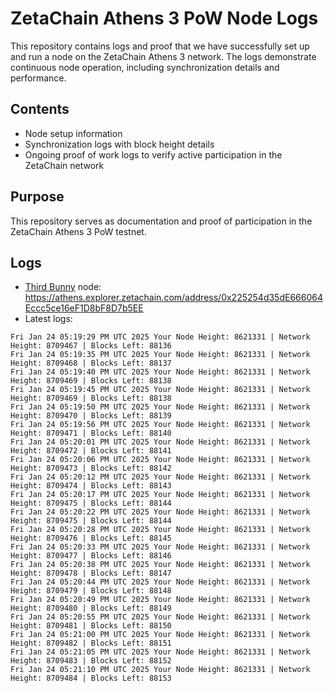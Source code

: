 # ZetaChain Athens 3 PoW Node Logs
This repository contains logs and proof that we have successfully set up and run a node on the ZetaChain Athens 3 network. The logs demonstrate continuous node operation, including synchronization details and performance.

## Contents
- Node setup information
- Synchronization logs with block height details
- Ongoing proof of work logs to verify active participation in the ZetaChain network

## Purpose
This repository serves as documentation and proof of participation in the ZetaChain Athens 3 PoW testnet.

## Logs

- [Third Bunny](https://thirdbunny.xyz/) node: https://athens.explorer.zetachain.com/address/0x225254d35dE666064Eccc5ce16eF1D8bF8D7b5EE
- Latest logs:
```
Fri Jan 24 05:19:29 PM UTC 2025 Your Node Height: 8621331 | Network Height: 8709467 | Blocks Left: 88136
Fri Jan 24 05:19:35 PM UTC 2025 Your Node Height: 8621331 | Network Height: 8709468 | Blocks Left: 88137
Fri Jan 24 05:19:40 PM UTC 2025 Your Node Height: 8621331 | Network Height: 8709469 | Blocks Left: 88138
Fri Jan 24 05:19:45 PM UTC 2025 Your Node Height: 8621331 | Network Height: 8709469 | Blocks Left: 88138
Fri Jan 24 05:19:50 PM UTC 2025 Your Node Height: 8621331 | Network Height: 8709470 | Blocks Left: 88139
Fri Jan 24 05:19:56 PM UTC 2025 Your Node Height: 8621331 | Network Height: 8709471 | Blocks Left: 88140
Fri Jan 24 05:20:01 PM UTC 2025 Your Node Height: 8621331 | Network Height: 8709472 | Blocks Left: 88141
Fri Jan 24 05:20:06 PM UTC 2025 Your Node Height: 8621331 | Network Height: 8709473 | Blocks Left: 88142
Fri Jan 24 05:20:12 PM UTC 2025 Your Node Height: 8621331 | Network Height: 8709474 | Blocks Left: 88143
Fri Jan 24 05:20:17 PM UTC 2025 Your Node Height: 8621331 | Network Height: 8709475 | Blocks Left: 88144
Fri Jan 24 05:20:22 PM UTC 2025 Your Node Height: 8621331 | Network Height: 8709475 | Blocks Left: 88144
Fri Jan 24 05:20:28 PM UTC 2025 Your Node Height: 8621331 | Network Height: 8709476 | Blocks Left: 88145
Fri Jan 24 05:20:33 PM UTC 2025 Your Node Height: 8621331 | Network Height: 8709477 | Blocks Left: 88146
Fri Jan 24 05:20:38 PM UTC 2025 Your Node Height: 8621331 | Network Height: 8709478 | Blocks Left: 88147
Fri Jan 24 05:20:44 PM UTC 2025 Your Node Height: 8621331 | Network Height: 8709479 | Blocks Left: 88148
Fri Jan 24 05:20:49 PM UTC 2025 Your Node Height: 8621331 | Network Height: 8709480 | Blocks Left: 88149
Fri Jan 24 05:20:55 PM UTC 2025 Your Node Height: 8621331 | Network Height: 8709481 | Blocks Left: 88150
Fri Jan 24 05:21:00 PM UTC 2025 Your Node Height: 8621331 | Network Height: 8709482 | Blocks Left: 88151
Fri Jan 24 05:21:05 PM UTC 2025 Your Node Height: 8621331 | Network Height: 8709483 | Blocks Left: 88152
Fri Jan 24 05:21:10 PM UTC 2025 Your Node Height: 8621331 | Network Height: 8709484 | Blocks Left: 88153
```
